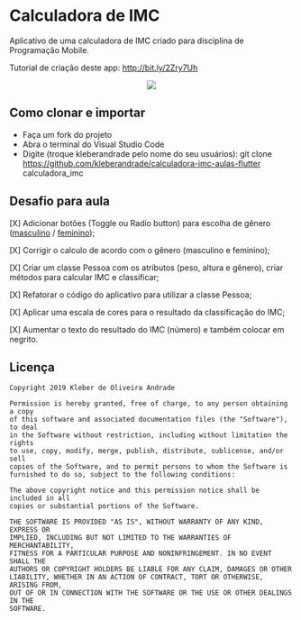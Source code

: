 ﻿# Calculadora de IMC

Aplicativo de uma calculadora de IMC criado para disciplina de Programação Mobile.

Tutorial de criação deste app: http://bit.ly/2Zry7Uh

<p align="center">
    <img src="https://ibb.co/pyRzmrY"/>
</p>

## Como clonar e importar
-   Faça um fork do projeto
-   Abra o terminal do Visual Studio Code
-   Digite (troque kleberandrade pelo nome do seu usuários): git clone https://github.com/kleberandrade/calculadora-imc-aulas-flutter calculadora_imc

## Desafio para aula

[X]   Adicionar botões (Toggle ou Radio button) para escolha de gênero ([masculino](https://indicedemassacorporal.com/movel/calculo-imc-masculino.html) / [feminino](https://indicedemassacorporal.com/movel/calculo-imc-feminino.html));

[X]   Corrigir o calculo de acordo com o gênero (masculino e feminino);

[X]   Criar um classe Pessoa com os atributos (peso, altura e gênero), criar métodos para calcular IMC e classificar;

[X]   Refatorar o código do aplicativo para utilizar a classe Pessoa;

[X]   Aplicar uma escala de cores para o resultado da classificação do IMC;

[X]   Aumentar o texto do resultado do IMC (número) e também colocar em negrito.

## Licença

    Copyright 2019 Kleber de Oliveira Andrade
    
    Permission is hereby granted, free of charge, to any person obtaining a copy
    of this software and associated documentation files (the "Software"), to deal
    in the Software without restriction, including without limitation the rights
    to use, copy, modify, merge, publish, distribute, sublicense, and/or sell
    copies of the Software, and to permit persons to whom the Software is
    furnished to do so, subject to the following conditions:
    
    The above copyright notice and this permission notice shall be included in all
    copies or substantial portions of the Software.
    
    THE SOFTWARE IS PROVIDED "AS IS", WITHOUT WARRANTY OF ANY KIND, EXPRESS OR
    IMPLIED, INCLUDING BUT NOT LIMITED TO THE WARRANTIES OF MERCHANTABILITY,
    FITNESS FOR A PARTICULAR PURPOSE AND NONINFRINGEMENT. IN NO EVENT SHALL THE
    AUTHORS OR COPYRIGHT HOLDERS BE LIABLE FOR ANY CLAIM, DAMAGES OR OTHER
    LIABILITY, WHETHER IN AN ACTION OF CONTRACT, TORT OR OTHERWISE, ARISING FROM,
    OUT OF OR IN CONNECTION WITH THE SOFTWARE OR THE USE OR OTHER DEALINGS IN THE
    SOFTWARE.
